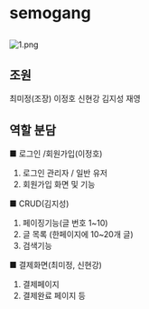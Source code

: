 # semogang

##

![1.png](%E1%84%8C%E1%85%A6%E1%84%86%E1%85%A9%E1%86%A8%20%E1%84%8B%E1%85%A5%E1%86%B9%E1%84%8B%E1%85%B3%E1%86%B7%2063ac2817a7b04af99acf878dc952aecd/1.png)

## 조원
최미정(조장) 이정호 신현강 김지성 재영
## 역할 분담
■ 로그인 /회원가입(이정호)<br>
1. 로그인 관리자 / 일반 유저<br>
2. 회원가입 화면 및 기능


■ CRUD(김지성)
1. 페이징기능(글 번호 1~10)
2. 글 목록 (한페이지에 10~20개 글)
3. 검색기능


■ 결제화면(최미정, 신현강)<br>
1. 결제페이지<br>
2. 결제완료 페이지 등
